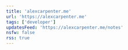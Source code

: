```yaml
---
title: 'alexcarpenter.me'
url: 'https://alexcarpenter.me'
tags: ['developer']
updatesFeed: 'https://alexcarpenter.me/notes'
nsfw: false
rss: true
---
```

